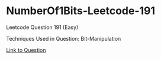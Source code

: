 # NumberOf1Bits-Leetcode-191

Leetcode Question 191 (Easy)

Techniques Used in Question:
Bit-Manipulation

[Link to Question](https://leetcode.com/problems/number-of-1-bits/)
